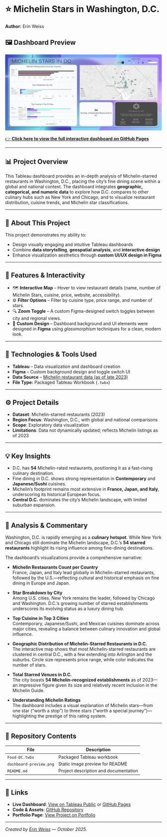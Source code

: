 # ⭐ Michelin Stars in Washington, D.C.

**Author:** Erin Weiss  

## 🖼️ Dashboard Preview

![Dashboard Preview](dashboard-preview.png)

[👉 **Click here to view the full interactive dashboard on GitHub Pages**](https://erin-weiss.github.io/tableau-DC-food-dashboard/)

---

## 📊 Project Overview

This Tableau dashboard provides an in-depth analysis of Michelin-starred restaurants in Washington, D.C., placing the city’s fine dining scene within a global and national context. The dashboard integrates **geographic, categorical, and numeric data** to explore how D.C. compares to other culinary hubs such as New York and Chicago, and to visualize restaurant distribution, cuisine trends, and Michelin star classifications.

---

## 🏁 About This Project

This project demonstrates my ability to:
- Design visually engaging and intuitive Tableau dashboards  
- Combine **data storytelling**, **geospatial analysis**, and **interactive design**  
- Enhance visualization aesthetics through **custom UI/UX design in Figma**

---

## 🧩 Features & Interactivity

- 🗺️ **Interactive Map** – Hover to view restaurant details (name, number of Michelin Stars, cuisine, price, website, accessibility).  
- ⚙️ **Filter Options** – Filter by cuisine type, price range, and number of stars.  
- 🔍 **Zoom Toggle** – A custom Figma-designed switch toggles between city and regional views.  
- 🎨 **Custom Design** – Dashboard background and UI elements were designed in **Figma** using *glassmorphism* techniques for a clean, modern look.

---

## 🧰 Technologies & Tools Used

- **Tableau** – Data visualization and dashboard creation  
- **Figma** – Custom background design and toggle switch UI  
- **Data Source** – [Michelin restaurant data (as of late 2023)](https://www.kaggle.com/datasets/ngshiheng/michelin-guide-restaurants-2021)
- **File Type:** Packaged Tableau Workbook (`.twbx`) 

---

## ⚙️ Project Details

- **Dataset**: Michelin-starred restaurants (2023)  
- **Region Focus**: Washington, D.C., with global and national comparisons  
- **Scope**: Exploratory data visualization  
- **Limitations**: Data not dynamically updated; reflects Michelin listings as of 2023

---

## 💡 Key Insights

- D.C. has **54** Michelin-rated restaurants, positioning it as a fast-rising culinary destination.  
- Fine dining in D.C. shows strong representation in **Contemporary** and **Japanese/Sushi** cuisines.  
- Michelin’s footprint remains most extensive in **France, Japan, and Italy**, underscoring its historical European focus.  
- **Central D.C.** dominates the city’s Michelin landscape, with limited suburban expansion.

---

## 🧠 Analysis & Commentary

Washington, D.C. is rapidly emerging as a **culinary hotspot**. While New York and Chicago still dominate the Michelin landscape, D.C.’s **54 starred restaurants** highlight its rising influence among fine-dining destinations.  

The dashboard’s visualizations provide a comprehensive narrative:

- **Michelin Restaurants Count per Country**  
  France, Japan, and Italy lead globally in Michelin-starred restaurants, followed by the U.S.—reflecting cultural and historical emphasis on fine dining in Europe and Japan.

- **Star Breakdown by City**  
  Among U.S. cities, New York remains the leader, followed by Chicago and Washington. D.C.’s growing number of starred establishments underscores its evolving status as a luxury dining hub.

- **Top Cuisine in Top 3 Cities**  
  Contemporary, Japanese/Sushi, and Mexican cuisines dominate across major cities, revealing a balance between culinary innovation and global influence.

- **Geographic Distribution of Michelin-Starred Restaurants in D.C.**  
  The interactive map shows that most Michelin-starred restaurants are clustered in central D.C., with a few extending into Arlington and the suburbs. Circle size represents price range, while color indicates the number of stars.

- **Total Starred Venues in D.C.**  
  The city boasts **54 Michelin-recognized establishments** as of 2023—an impressive figure given its size and relatively recent inclusion in the Michelin Guide.

- **Understanding Michelin Ratings**  
  The dashboard includes a visual explanation of Michelin stars—from one star (“worth a stop”) to three stars (“worth a special journey”)—highlighting the prestige of this rating system.

---

## 📁 Repository Contents

| File | Description |
|------|--------------|
| `Food-DC.twbx` | Packaged Tableau workbook |
| `dashboard-preview.png` | Static image preview for README |
| `README.md` | Project description and documentation |

---

## 🔗 Links

- **Live Dashboard**: [View on Tableau Public](https://public.tableau.com/views/Food-DC-Final/MichelinStarsinDCZoomIn?:language=en-US&:sid=&:redirect=auth&:display_count=n&:origin=viz_share_link) or [GitHub Pages](https://erin-weiss.github.io/tableau-DC-food-dashboard/)
- **Code & Assets**: [GitHub Repository](https://github.com/Erin-Weiss/tableau-DC-food-dashboard) 
- **Portfolio Page**: [View Project on Portfolio](https://erin-weiss.github.io/articles/Tableau-1.html)

---

*Created by [Erin Weiss](https://github.com/Erin-Weiss) — October 2025.*
